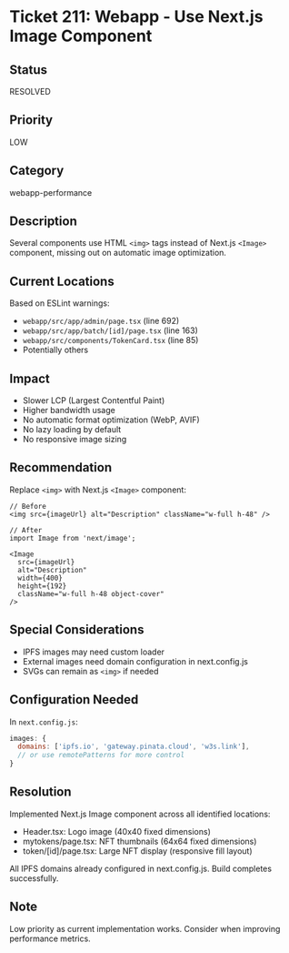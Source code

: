 # Ticket 211: Webapp - Use Next.js Image Component

## Status
RESOLVED

## Priority
LOW

## Category
webapp-performance

## Description
Several components use HTML `<img>` tags instead of Next.js `<Image>` component, missing out on automatic image optimization.

## Current Locations
Based on ESLint warnings:
- `webapp/src/app/admin/page.tsx` (line 692)
- `webapp/src/app/batch/[id]/page.tsx` (line 163)
- `webapp/src/components/TokenCard.tsx` (line 85)
- Potentially others

## Impact
- Slower LCP (Largest Contentful Paint)
- Higher bandwidth usage
- No automatic format optimization (WebP, AVIF)
- No lazy loading by default
- No responsive image sizing

## Recommendation
Replace `<img>` with Next.js `<Image>` component:

```tsx
// Before
<img src={imageUrl} alt="Description" className="w-full h-48" />

// After
import Image from 'next/image';

<Image 
  src={imageUrl} 
  alt="Description" 
  width={400} 
  height={192}
  className="w-full h-48 object-cover"
/>
```

## Special Considerations
- IPFS images may need custom loader
- External images need domain configuration in next.config.js
- SVGs can remain as `<img>` if needed

## Configuration Needed
In `next.config.js`:
```js
images: {
  domains: ['ipfs.io', 'gateway.pinata.cloud', 'w3s.link'],
  // or use remotePatterns for more control
}
```

## Resolution
Implemented Next.js Image component across all identified locations:
- Header.tsx: Logo image (40x40 fixed dimensions)
- mytokens/page.tsx: NFT thumbnails (64x64 fixed dimensions)  
- token/[id]/page.tsx: Large NFT display (responsive fill layout)

All IPFS domains already configured in next.config.js. Build completes successfully.

## Note
Low priority as current implementation works. Consider when improving performance metrics.